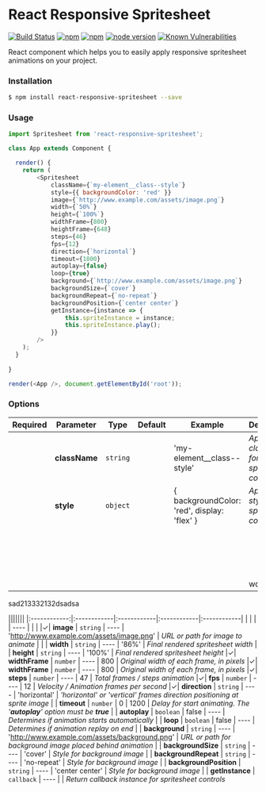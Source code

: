 # React Responsive Spritesheet
[![Build Status](https://travis-ci.org/danilosetra/react-responsive-spritesheet.svg?branch=master)](https://travis-ci.org/danilosetra/react-responsive-spritesheet) [![npm](https://img.shields.io/npm/l/react-responsive-spritesheet.svg)](https://npmjs.org/package/react-responsive-spritesheet) [![npm](https://img.shields.io/npm/v/react-responsive-spritesheet.svg)](https://npmjs.org/package/react-responsive-spritesheet) [![node version](https://img.shields.io/badge/node.js-%3E=_0.10-green.svg?style=flat-square)](http://nodejs.org/download/) [![Known Vulnerabilities](https://snyk.io/test/github/danilosetra/react-responsive-spritesheet/badge.svg)](https://snyk.io/test/github/danilosetra/react-responsive-spritesheet)

React component which helps you to easily apply responsive spritesheet animations on your project.

### Installation

```bash
$ npm install react-responsive-spritesheet --save
```

### Usage

```javascript
import Spritesheet from 'react-responsive-spritesheet';

class App extends Component {

  render() {
    return (
        <Spritesheet
            className={`my-element__class--style`}
            style={{ backgroundColor: 'red' }}
            image={`http://www.example.com/assets/image.png`}
            width={`50%`}
            height={`100%`}
            widthFrame={800}
            heightFrame={648}
            steps={46}
            fps={12}
            direction={`horizontal`}
            timeout={1800}
            autoplay={false}
            loop={true}
            background={`http://www.example.com/assets/image.png`}
            backgroundSize={`cover`}
            backgroundRepeat={`no-repeat`}
            backgroundPosition={`center center`}
            getInstance={instance => {
                this.spriteInstance = instance;
                this.spriteInstance.play();
            }}
        />
    );
  }
  
}

render(<App />, document.getElementById('root'));
```

### Options

| Required | Parameter | Type | Default | Example | Description |
| ------------ | ------------ | ------------ | ------------ | ------------ | ------------ |
|   | **className** | `string` |   | 'my-element__class--style' | *Apply a classname for spritehseet container* |
|   | **style** | `object` |   | { backgroundColor: 'red', display: 'flex' } | *Apply inline style for spritehseet container* |
|   |   |   |   |   |   |
|   |   |   |   |   |   |
|   |   |   |   |   |   |
|   |   |   |   |   |   |
|   |   |   |   |   |   |
|   |   |   |   |   |   |
|   |   |   |   |   |   |
|   |   |   |   |   |   |
|   |   |   |   |   |   |
|   |   |   |   |   |   |
|   |   |   |   |   |   |
|   |   |   |   |   |   |
|   |   |   |   |   |   |
|   |   |   |   |   |   |
|   |   |   |   |   |   |
|   |   |   |   |   |   |
|   |   |   |   |   |   |
|   |   |   |   |   | wqe  |


sad213332132dsadsa

|||||||
|:------------:|:------------|:------------|:------------|:------------|
| |  |  | ---- |  |  |
|&#10003;| **image** | `string` | ---- | 'http://www.example.com/assets/image.png' | *URL or path for image to animate* |
| | **width** | `string` | ---- | '86%' | *Final rendered spritesheet width*
| | **height** | `string` | ---- | '100%' | *Final rendered spritesheet height*
|&#10003;| **widthFrame** | `number` | ---- | 800 | *Original width of each frame, in pixels*
|&#10003;| **widthFrame** | `number` | ---- | 800 | *Original width of each frame, in pixels*
|&#10003;| **steps** | `number` | ---- | 47 | *Total frames / steps animation*
|&#10003;| **fps** | `number` | ---- | 12 | *Velocity / Animation frames per second*
|&#10003;| **direction** | `string` | ---- | 'horizontal' | *'horizontal' or 'vertical' frames direction positioning at sprite image*
| | **timeout** | `number` | 0 | 1200 | *Delay for start animating. The '**autoplay**' option must be **true***
| | **autoplay** | `boolean` | false | ---- | *Determines if animation starts automatically*
| | **loop** | `boolean` | false | ---- | *Determines if animation replay on end*
| | **background** | `string` | ---- | 'http://www.example.com/assets/background.png' | *URL or path for background image placed behind animation*
| | **backgroundSize** | `string` | ---- | 'cover' | *Style for background image*
| | **backgroundRepeat** | `string` | ---- | 'no-repeat' | *Style for background image*
| | **backgroundPosition** | `string` | ---- | 'center center' | *Style for background image*
| | **getInstance** | `callback` | ---- | | *Return callback instance for spritesheet controls*
